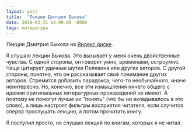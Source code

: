 ```yaml
---
layout: post
title:  "Лекции Дмитрия Быкова"
date: 2019-03-31 14:09:00 -0000
tags: литература
---
```


Лекции Дмитрия Быкова на [Яндекс.диске](https://yadi.sk/d/wN82JD4Gc6UKZ).

Я слушаю лекции Быкова. Это вызывает у меня очень двойственные чувства. С одной стороны, он говорит умно, временами, остроумно. Чаще цитирует удачные шутки Пелевина или других авторов. С другой стороны, понятно, что он рассказывает своё понимание других авторов. Стремится добавить парадокса, чего-то необычайного, иначе неинтересно. Но, конечно, все эти измышления ничего общего с идеями оригинальных литературных произведений не имеют. А поэтому не помогут лучше их "понять" (что бы ни вкладывалось в это слово), а лишь настроят фильтры восприятия читателя, если случится сперва прослушать лекцию, а потом прочитать книгу. 

Я поступил просто, не слушаю лекций по книгам, которых я не читал.
